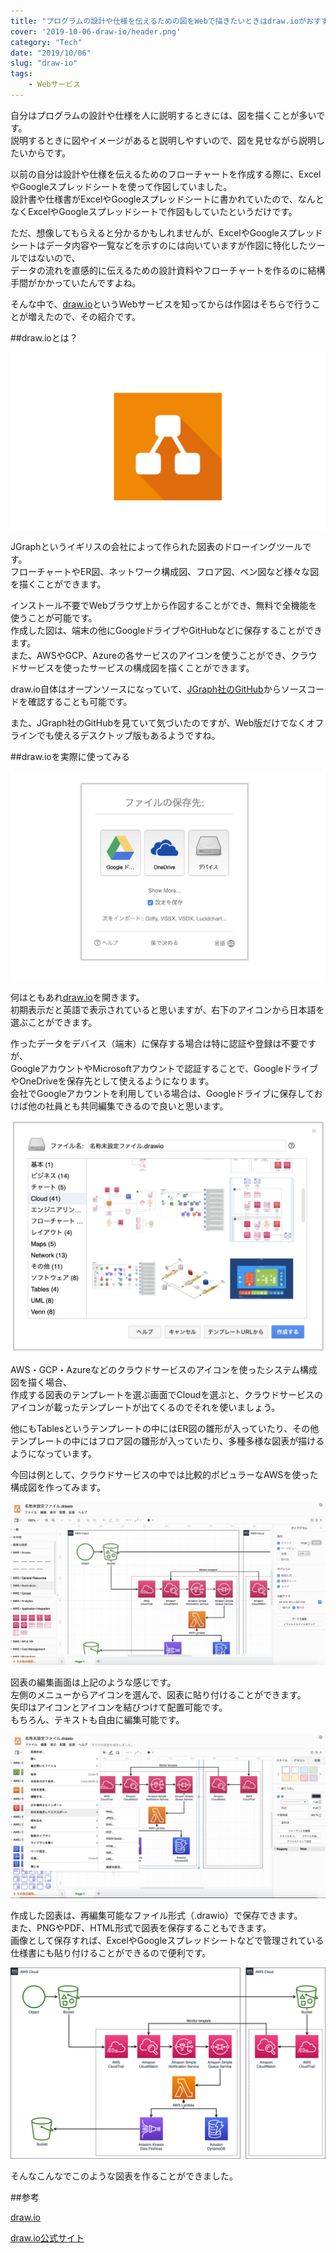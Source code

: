 ```yaml
---
title: "プログラムの設計や仕様を伝えるための図をWebで描きたいときはdraw.ioがおすすめ"
cover: '2019-10-06-draw-io/header.png'
category: "Tech"
date: "2019/10/06"
slug: "draw-io"
tags:
    - Webサービス
---
```


自分はプログラムの設計や仕様を人に説明するときには、図を描くことが多いです。  
説明するときに図やイメージがあると説明しやすいので、図を見せながら説明したいからです。

以前の自分は設計や仕様を伝えるためのフローチャートを作成する際に、ExcelやGoogleスプレッドシートを使って作図していました。  
設計書や仕様書がExcelやGoogleスプレッドシートに書かれていたので、なんとなくExcelやGoogleスプレッドシートで作図もしていたというだけです。

ただ、想像してもらえると分かるかもしれませんが、ExcelやGoogleスプレッドシートはデータ内容や一覧などを示すのには向いていますが作図に特化したツールではないので、  
データの流れを直感的に伝えるための設計資料やフローチャートを作るのに結構手間がかかっていたんですよね。

そんな中で、[draw.io](https://www.draw.io)というWebサービスを知ってからは作図はそちらで行うことが増えたので、その紹介です。

##draw.ioとは？

![draw.io](./drawio.png)

JGraphというイギリスの会社によって作られた図表のドローイングツールです。  
フローチャートやER図、ネットワーク構成図、フロア図、ベン図など様々な図を描くことができます。

インストール不要でWebブラウザ上から作図することができ、無料で全機能を使うことが可能です。  
作成した図は、端末の他にGoogleドライブやGitHubなどに保存することができます。  
また、AWSやGCP、Azureの各サービスのアイコンを使うことができ、クラウドサービスを使ったサービスの構成図を描くことができます。

draw.io自体はオープンソースになっていて、[JGraph社のGitHub](https://github.com/jgraph/drawio)からソースコードを確認することも可能です。

また、JGraph社のGitHubを見ていて気づいたのですが、Web版だけでなくオフラインでも使えるデスクトップ版もあるようですね。

##draw.ioを実際に使ってみる

![draw.io-01](./drawio-01.png)

何はともあれ[draw.io](https://www.draw.io)を開きます。  
初期表示だと英語で表示されていると思いますが、右下のアイコンから日本語を選ぶことができます。

作ったデータをデバイス（端末）に保存する場合は特に認証や登録は不要ですが、  
GoogleアカウントやMicrosoftアカウントで認証することで、GoogleドライブやOneDriveを保存先として使えるようになります。  
会社でGoogleアカウントを利用している場合は、Googleドライブに保存しておけば他の社員とも共同編集できるので良いと思います。

![draw.io-02](./drawio-02.png)

AWS・GCP・Azureなどのクラウドサービスのアイコンを使ったシステム構成図を描く場合、  
作成する図表のテンプレートを選ぶ画面でCloudを選ぶと、クラウドサービスのアイコンが載ったテンプレートが出てくるのでそれを使いましょう。

他にもTablesというテンプレートの中にはER図の雛形が入っていたり、その他テンプレートの中にはフロア図の雛形が入っていたり、多種多様な図表が描けるようになっています。

今回は例として、クラウドサービスの中では比較的ポピュラーなAWSを使った構成図を作ってみます。

![draw.io-03](./drawio-03.png)

図表の編集画面は上記のような感じです。  
左側のメニューからアイコンを選んで、図表に貼り付けることができます。  
矢印はアイコンとアイコンを結びつけて配置可能です。  
もちろん、テキストも自由に編集可能です。

![draw.io-04](./drawio-04.png)

作成した図表は、再編集可能なファイル形式（.drawio）で保存できます。  
また、PNGやPDF、HTML形式で図表を保存することもできます。  
画像として保存すれば、ExcelやGoogleスプレッドシートなどで管理されている仕様書にも貼り付けることができるので便利です。

![draw.io-05](./drawio-05.png)

そんなこんなでこのような図表を作ることができました。

##参考

[draw.io](https://www.draw.io)

[draw.io公式サイト](https://about.draw.io)


